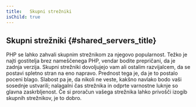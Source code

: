 ```yaml
---
title:   Skupni strežniki
isChild: true
---
```


## Skupni strežniki {#shared_servers_title}

PHP se lahko zahvali skupnim strežnikom za njegovo popularnost. Težko je najti gostitelja brez nameščenega PHP, vendar bodite prepričani, da je zadnja verzija. Skupni strežniki dovoljujejo
vam ali ostalim razvijalcem, da se postavi spletno stran na eno napravo. Prednost tega je, da je to postalo poceni blago. Slabost pa je, da nikoli ne veste, kakšno navlako bodo vaši sosednje ustvarili;
nalagalni čas strežnika in odprte varnostne luknje so glavna zaskrbljenost. Če si proračun vašega strežnika lahko privošči izogib skupnih strežnikov, je to dobro.
